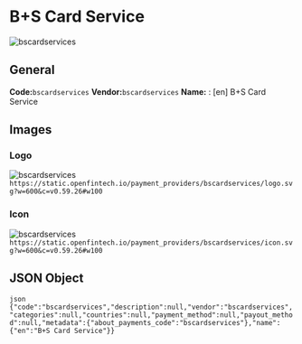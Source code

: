# B+S Card Service 
![bscardservices](https://static.openfintech.io/payment_providers/bscardservices/logo.svg?w=600&c=v0.59.26#w100) 
## General 
**Code:**`bscardservices` 
**Vendor:**`bscardservices` 
**Name:** 
:	[en] B+S Card Service 
## Images 
### Logo 
![bscardservices](https://static.openfintech.io/payment_providers/bscardservices/logo.svg?w=600&c=v0.59.26#w100) 
``` https://static.openfintech.io/payment_providers/bscardservices/logo.svg?w=600&c=v0.59.26#w100 ``` 
### Icon 
![bscardservices](https://static.openfintech.io/payment_providers/bscardservices/icon.svg?w=600&c=v0.59.26#w100) 
``` https://static.openfintech.io/payment_providers/bscardservices/icon.svg?w=600&c=v0.59.26#w100 ``` 
## JSON Object 
```json {"code":"bscardservices","description":null,"vendor":"bscardservices","categories":null,"countries":null,"payment_method":null,"payout_method":null,"metadata":{"about_payments_code":"bscardservices"},"name":{"en":"B+S Card Service"}} ``` 
